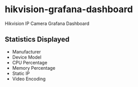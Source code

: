 # hikvision-grafana-dashboard
Hikvision IP Camera Grafana Dashboard

## Statistics Displayed
- Manufacturer
- Device Model
- CPU Percentage
- Memory Percentage
- Static IP
- Video Encoding

